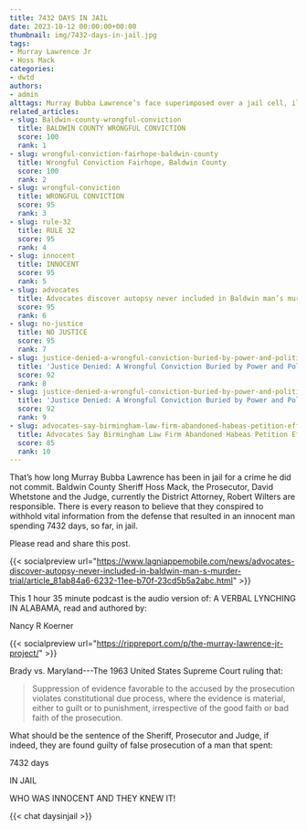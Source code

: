 ```yaml
---
title: 7432 DAYS IN JAIL
date: 2023-10-12 00:00:00+00:00
thumbnail: img/7432-days-in-jail.jpg
tags:
- Murray Lawrence Jr
- Hoss Mack
categories:
- dwtd
authors:
- admin
alttags: Murray Bubba Lawrence’s face superimposed over a jail cell, illustrating wrongful imprisonment after decades in custody
related_articles:
- slug: Baldwin-county-wrongful-conviction
  title: BALDWIN COUNTY WRONGFUL CONVICTION
  score: 100
  rank: 1
- slug: wrongful-conviction-fairhope-baldwin-county
  title: Wrongful Conviction Fairhope, Baldwin County
  score: 100
  rank: 2
- slug: wrongful-conviction
  title: WRONGFUL CONVICTION
  score: 95
  rank: 3
- slug: rule-32
  title: RULE 32
  score: 95
  rank: 4
- slug: innocent
  title: INNOCENT
  score: 95
  rank: 5
- slug: advocates
  title: Advocates discover autopsy never included in Baldwin man’s murder trial
  score: 95
  rank: 6
- slug: no-justice
  title: NO JUSTICE
  score: 95
  rank: 7
- slug: justice-denied-a-wrongful-conviction-buried-by-power-and-politics-repost
  title: 'Justice Denied: A Wrongful Conviction Buried by Power and Politics'
  score: 92
  rank: 8
- slug: justice-denied-a-wrongful-conviction-buried-by-power-and-politics
  title: 'Justice Denied: A Wrongful Conviction Buried by Power and Politics'
  score: 92
  rank: 9
- slug: advocates-say-birmingham-law-firm-abandoned-habeas-petition-effort-midstream
  title: Advocates Say Birmingham Law Firm Abandoned Habeas Petition Effort Midstream
  score: 85
  rank: 10
---
```

That’s how long Murray Bubba Lawrence has been in jail for a crime he did not commit. Baldwin County Sheriff Hoss Mack, the Prosecutor, David Whetstone and the Judge, currently the District Attorney, Robert Wilters are responsible. There is every reason to believe that they conspired to withhold vital information from the defense that resulted in an innocent man spending 7432 days, so far, in jail.

Please read and share this post.

{{< socialpreview url="https://www.lagniappemobile.com/news/advocates-discover-autopsy-never-included-in-baldwin-man-s-murder-trial/article_81ab84a6-6232-11ee-b70f-23cd5b5a2abc.html" >}}

This 1 hour 35 minute podcast is the audio version of: A VERBAL LYNCHING IN ALABAMA, read and authored by:


Nancy R Koerner

{{< socialpreview url="https://rippreport.com/p/the-murray-lawrence-jr-project/" >}}

Brady vs. Maryland---The 1963 United States Supreme Court ruling that:


>Suppression of evidence favorable to the accused by the prosecution violates constitutional due process, where the evidence is material, either to guilt or to punishment, irrespective of the good faith or bad faith of the prosecution.


What should be the sentence of the Sheriff, Prosecutor and Judge, if indeed, they are found guilty of false prosecution of a man that spent:

7432 days

IN JAIL


WHO WAS INNOCENT AND THEY KNEW IT!



{{< chat daysinjail >}}
